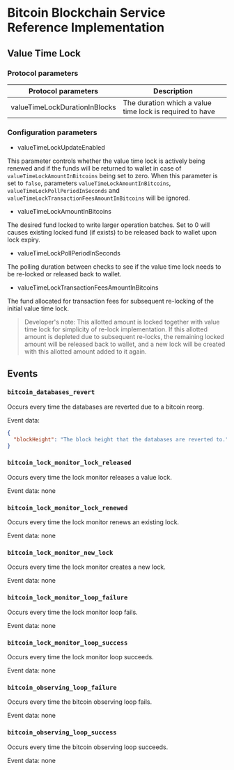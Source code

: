 # Bitcoin Blockchain Service Reference Implementation


## Value Time Lock

### Protocol parameters

| Protocol parameters           | Description                                              |
|-------------------------------|----------------------------------------------------------|
| valueTimeLockDurationInBlocks | The duration which a value time lock is required to have |

### Configuration parameters
* valueTimeLockUpdateEnabled

This parameter controls whether the value time lock is actively being renewed and if the funds will be returned to wallet in case of `valueTimeLockAmountInBitcoins` being set to zero. When this parameter is set to `false`, parameters `valueTimeLockAmountInBitcoins`, `valueTimeLockPollPeriodInSeconds` and `valueTimeLockTransactionFeesAmountInBitcoins` will be ignored.

* valueTimeLockAmountInBitcoins

The desired fund locked to write larger operation batches. Set to 0 will causes existing locked fund (if exists) to be released back to wallet upon lock expiry.

* valueTimeLockPollPeriodInSeconds

The polling duration between checks to see if the value time lock needs to be re-locked or released back to wallet.

* valueTimeLockTransactionFeesAmountInBitcoins

The fund allocated for transaction fees for subsequent re-locking of the initial value time lock.

> Developer's note:
This allotted amount is locked together with value time lock for simplicity of re-lock implementation. If this allotted amount is depleted due to subsequent re-locks, the remaining locked amount will be released back to wallet, and a new lock will be created with this allotted amount added to it again.

## Events

### `bitcoin_databases_revert`
Occurs every time the databases are reverted due to a bitcoin reorg.

Event data:
```json
{
  "blockHeight": "The block height that the databases are reverted to.",
}
```

### `bitcoin_lock_monitor_lock_released`
Occurs every time the lock monitor releases a value lock.

Event data: none

### `bitcoin_lock_monitor_lock_renewed`
Occurs every time the lock monitor renews an existing lock.

Event data: none

### `bitcoin_lock_monitor_new_lock`
Occurs every time the lock monitor creates a new lock.

Event data: none

### `bitcoin_lock_monitor_loop_failure`
Occurs every time the lock monitor loop fails.

Event data: none

### `bitcoin_lock_monitor_loop_success`
Occurs every time the lock monitor loop succeeds.

Event data: none

### `bitcoin_observing_loop_failure`
Occurs every time the bitcoin observing loop fails.

Event data: none

### `bitcoin_observing_loop_success`
Occurs every time the bitcoin observing loop succeeds.

Event data: none
